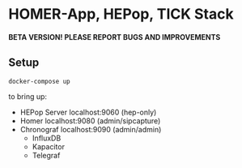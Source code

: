 HOMER-App, HEPop, TICK Stack
========

#### BETA VERSION! PLEASE REPORT BUGS AND IMPROVEMENTS

## Setup

```bash
docker-compose up
```

to bring up:  

* HEPop Server localhost:9060 (hep-only)
* Homer localhost:9080 (admin/sipcapture) 
* Chronograf localhost:9090 (admin/admin)
  * InfluxDB
  * Kapacitor
  * Telegraf

